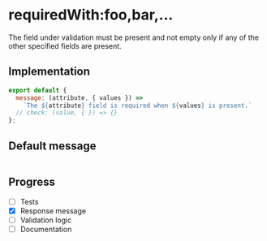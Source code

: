 # requiredWith:foo,bar,...

The field under validation must be present and not empty only if any of the other specified fields are present.


## Implementation

```js
export default {
  message: (attribute, { values }) =>
    `The ${attribute} field is required when ${values} is present.`
  // check: (value, { }) => {}
};

```

## Default message

```

```

## Progress

- [ ] Tests
- [x] Response message
- [ ] Validation logic
- [ ] Documentation
